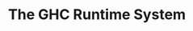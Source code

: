 ---
title: The GHC Runtime System
paper-url: http://ezyang.com/jfp-ghc-rts-draft.pdf
authors:
- Edward Z. Yang
type: paper
tags:
- garbage collection
- GHC
- RTS
doHaskell-type: light research paper
---